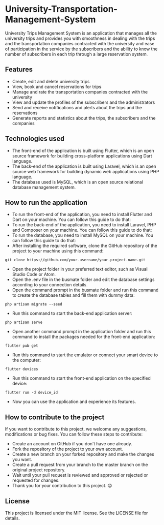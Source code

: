 
# University-Transportation-Management-System
University Trips Management System is an application that manages all the university trips and provides you with smoothness in dealing with the trips and the transportation companies contracted with the university and ease of participation in the service by the subscribers and the ability to know the number of subscribers in each trip through a large reservation system.

## Features

- Create, edit and delete university trips
- View, book and cancel reservations for trips
- Manage and rate the transportation companies contracted with the university
- View and update the profiles of the subscribers and the administrators
- Send and receive notifications and alerts about the trips and the reservations
- Generate reports and statistics about the trips, the subscribers and the companies

## Technologies used

- The front-end of the application is built using Flutter, which is an open source framework for building cross-platform applications using Dart language. 
- The back-end of the application is built using Laravel, which is an open source web framework for building dynamic web applications using PHP language. 
- The database used is MySQL, which is an open source relational database management system. 
## How to run the application

- To run the front-end of the application, you need to install Flutter and Dart on your machine. You can follow this guide to do that: 
- To run the back-end of the application, you need to install Laravel, PHP and Composer on your machine. You can follow this guide to do that: 
- To run the database, you need to install MySQL on your machine. You can follow this guide to do that: 
- After installing the required software, clone the GitHub repository of the project to your machine using this command:

```
git clone https://github.com/your-username/your-project-name.git
```

- Open the project folder in your preferred text editor, such as Visual Studio Code or Atom.
- Open the .env file in the busmate folder and edit the database settings according to your connection details.
- Open the command prompt in the busmate folder and run this command to create the database tables and fill them with dummy data:

```
php artisan migrate --seed
```

- Run this command to start the back-end application server:

```
php artisan serve
```

- Open another command prompt in the application folder and run this command to install the packages needed for the front-end application:

```
flutter pub get
```

- Run this command to start the emulator or connect your smart device to the computer:

```
flutter devices
```

- Run this command to start the front-end application on the specified device:

```
flutter run -d device_id
```

- Now you can use the application and experience its features.

## How to contribute to the project

If you want to contribute to this project, we welcome any suggestions, modifications or bug fixes. You can follow these steps to contribute:

- Create an account on GitHub if you don't have one already.
- Fork the repository of the project to your own account.
- Create a new branch on your forked repository and make the changes you want.
- Create a pull request from your branch to the master branch on the original project repository.
- Wait until your pull request is reviewed and approved or rejected or requested for changes.
- Thank you for your contribution to this project. 😊

## License

This project is licensed under the MIT license. See the LICENSE file for details.
